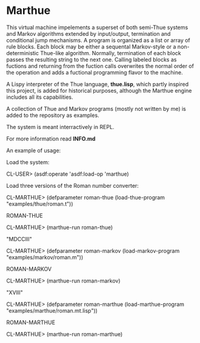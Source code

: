 # Marthue

This virtual machine impelements a superset of both semi-Thue systems and Markov algorithms extended by input/output, termination and conditional jump mechanisms. A program is organized as a list or array of rule blocks. Each block may be either a sequental Markov-style or a non-deterministic Thue-like algorithm. Normally, termination of each block passes the resulting string to the next one. Calling labeled blocks as fuctions and returning from the fuction calls overwrites the normal order of the operation and adds a fuctional programming flavor to the machine.

A Lispy interpreter of the Thue language, **thue.lisp**, which partly inspired this project, is added for historical purposes, although the Marthue engine includes all its capabilities.

A collection of Thue and Markov programs (mostly not written by me) is added to the repository as examples.

The system is meant interractively in REPL.

For more information read **INFO.md**

An example of usage:

Load the system:

CL-USER> (asdf:operate 'asdf:load-op 'marthue)

Load three versions of the Roman number converter:

CL-MARTHUE> (defparameter roman-thue (load-thue-program "examples/thue/roman.t"))

ROMAN-THUE

CL-MARTHUE> (marthue-run roman-thue)

"MDCCIII"

CL-MARTHUE> (defparameter roman-markov (load-markov-program "examples/markov/roman.m"))

ROMAN-MARKOV

CL-MARTHUE> (marthue-run roman-markov)

"XVIII"

CL-MARTHUE>  (defparameter roman-marthue (load-marthue-program "examples/marthue/roman.mt.lisp"))

ROMAN-MARTHUE

CL-MARTHUE> (marthue-run roman-marthue)
